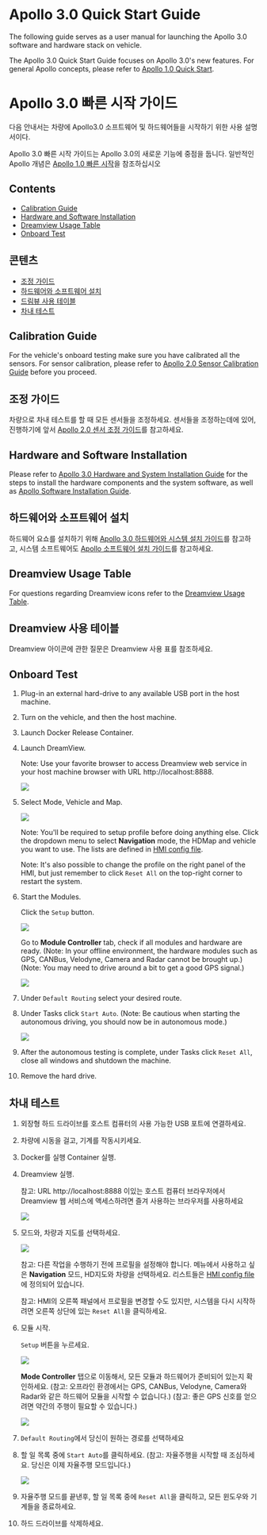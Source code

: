 # Apollo 3.0 Quick Start Guide

The following guide serves as a user manual for launching the Apollo 3.0
software and hardware stack on vehicle.

The Apollo 3.0 Quick Start Guide focuses on Apollo 3.0's new features. For general
Apollo concepts, please refer to
[Apollo 1.0 Quick Start](https://github.com/ApolloAuto/apollo/blob/master/docs/quickstart/apollo_1_0_quick_start.md).

# Apollo 3.0 빠른 시작 가이드

다음 안내서는 차량에 Apollo3.0 소프트웨어 및 하드웨어들을 시작하기 위한 사용 설명서이다.

Apollo 3.0 빠른 시작 가이드는 Apollo 3.0의 새로운 기능에 중점을 둡니다. 일반적인 Apollo 개념은 [Apollo 1.0 빠른 시작](https://github.com/ApolloAuto/apollo/blob/master/docs/quickstart/apollo_1_0_quick_start.md)을 참조하십시오

## Contents

- [Calibration Guide](#calibration-guide)
- [Hardware and Software Installation](#hardware-and-software-installation)
- [Dreamview Usage Table](#dreamview-usage-table)
- [Onboard Test](#onboard-test)

## 콘텐츠

- [조정 가이드](#calibration-guide)
- [하드웨어와 소프트웨어 설치](#hardware-and-software-installation)
- [드림뷰 사용 테이블](#dreamview-usage-table)
- [차내 테스트](#onboard-test)


## Calibration Guide

For the vehicle's onboard testing make sure you have calibrated all the sensors. For
sensor calibration, please refer to
[Apollo 2.0 Sensor Calibration Guide](https://github.com/ApolloAuto/apollo/blob/master/docs/quickstart/apollo_2_0_sensor_calibration_guide.md)
before you proceed.

## 조정 가이드

차량으로 차내 테스트를 할 때 모든 센서들을 조정하세요. 센서들을 조정하는데에 있어, 진행하기에 앞서 [Apollo 2.0 센서 조정 가이드](https://github.com/ApolloAuto/apollo/blob/master/docs/quickstart/apollo_2_0_sensor_calibration_guide.md)를 참고하세요.

## Hardware and Software Installation

Please refer to
[Apollo 3.0 Hardware and System Installation Guide](https://github.com/ApolloAuto/apollo/blob/master/docs/quickstart/apollo_3_0_hardware_system_installation_guide.md)
for the steps to install the hardware components and the system software, as well as
[Apollo Software Installation Guide](https://github.com/ApolloAuto/apollo/blob/master/docs/quickstart/apollo_software_installation_guide.md).

## 하드웨어와 소프트웨어 설치

하드웨어 요쇼를 설치하기 위해 [Apollo 3.0 하드웨어와 시스템 설치 가이드](https://github.com/ApolloAuto/apollo/blob/master/docs/quickstart/apollo_3_0_hardware_system_installation_guide.md)를 참고하고, 시스템 소프트웨어도 [Apollo 소프트웨어 설치 가이드](https://github.com/ApolloAuto/apollo/blob/master/docs/quickstart/apollo_software_installation_guide.md)를 참고하세요.

## Dreamview Usage Table

For questions regarding Dreamview icons refer to the
[Dreamview Usage Table](https://github.com/ApolloAuto/apollo/blob/master/docs/specs/dreamview_usage_table.md).

## Dreamview 사용 테이블

Dreamview 아이콘에 관한 질문은 Dreamview 사용 표를 참조하세요.

## Onboard Test

1. Plug-in an external hard-drive to any available USB port in the host machine. 

2. Turn on the vehicle, and then the host machine.

3. Launch Docker Release Container.

4. Launch DreamView.

   Note\: Use your favorite browser to access Dreamview web service in your host
   machine browser with URL http://localhost:8888.

   ![](images/dreamview_2_5.png)

5. Select Mode, Vehicle and Map.

   ![](images/dreamview_2_5_setup_profile.png)

   Note\: You'll be required to setup profile before doing anything else. Click
   the dropdown menu to select **Navigation** mode, the HDMap and vehicle you
   want to use. The lists are defined in
   [HMI config file](https://raw.githubusercontent.com/ApolloAuto/apollo/master/modules/dreamview/conf/hmi.conf).

   Note\: It's also possible to change the profile on the right panel of the
   HMI, but just remember to click `Reset All` on the top-right corner to
   restart the system.

6. Start the Modules.

   Click the `Setup` button.

   ![](images/dreamview_2_5_setup.png)

   Go to **Module Controller** tab, check if all modules and hardware are ready.
   (Note\: In your offline environment, the hardware modules such as GPS,
   CANBus, Velodyne, Camera and Radar cannot be brought up.)
   (Note\: You may need to drive around a bit to get a good GPS signal.)
   
   ![](images/dreamview_2_5_module_controller.png)

7. Under `Default Routing` select your desired route.

8. Under Tasks click `Start Auto`. (Note: Be cautious when starting the autonomous
   driving, you should now be in autonomous mode.)

   ![](images/dreamview_2_5_start_auto.png)

9. After the autonomous testing is complete, under Tasks click `Reset All`, close all
   windows and shutdown the machine. 

10. Remove the hard drive.

## 차내 테스트

1. 외장형 하드 드라이브를 호스트 컴퓨터의 사용 가능한 USB 포트에 연결하세요.

2. 차량에 시동을 걸고, 기계를 작동시키세요.

3. Docker를 실행 Container 실행.

4. Dreamview 실행.

   참고\: URL http://localhost:8888 이있는 호스트 컴퓨터 브라우저에서 Dreamview 웹 서비스에 액세스하려면 즐겨 사용하는 브라우저를 사용하세요

   ![](images/dreamview_2_5.png)

5. 모드와, 차량과 지도를 선택하세요.

   ![](images/dreamview_2_5_setup_profile.png)
   
   참고\: 다른 작업을 수행하기 전에 프로필을 설정해야 합니다. 메뉴에서 사용하고 싶은 **Navigation** 모드, HD지도와 
   차량을 선택하세요. 리스트들은 [HMI config file](https://raw.githubusercontent.com/ApolloAuto/apollo/master/modules/dreamview/conf/hmi.conf)에 정의되어 있습니다.
  
   참고\: HMI의 오른쪽 패널에서 프로필을 변경할 수도 있지만, 시스템을 다시 시작하려면 오른쪽 상단에 있는 `Reset All`을 클릭하세요.

6. 모듈 시작.

   `Setup` 버튼을 누르세요.

   ![](images/dreamview_2_5_setup.png)

    **Mode Controller** 탭으로 이동해서, 모든 모듈과 하드웨어가 준비되어 있는지 확인하세요.
   (참고\: 오프라인 환경에서는 GPS, CANBus, Velodyne, Camera와 Radar와 같은 하드웨어 모듈을 시작할 수 없습니다.) 
   (참고\: 좋은 GPS 신호를 얻으려면 약간의 주행이 필요할 수 있습니다.)

   ![](images/dreamview_2_5_module_controller.png)

7. `Default Routing`에서 당신이 원하는 경로를 선택하세요

8. 할 일 목록 중에 `Start Auto`를 클릭하세요.
   (참고: 자율주행을 시작할 때 조심하세요. 당신은 이제 자율주행 모드입니다.) 

   ![](images/dreamview_2_5_start_auto.png)

9. 자율주행 모드를 끝낸후, 할 일 목록 중에 `Reset All`을 클릭하고, 모든 윈도우와 기계들을 종료하세요.

10. 하드 드라이브를 삭제하세요.
